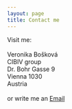 ```yaml
---
layout: page
title: Contact me  
---
```


<div class="text-center">
Visit me:  <br/>
<br/>
Veronika Bošková <br/>
CIBIV group  <br/>
Dr. Bohr Gasse 9  <br/>
Vienna 1030 <br/>   
Austria  <br/>
<br/>
or write me an <a href = "mailto: veronika.boskova@univie.ac.at">Email</a>
</div>
